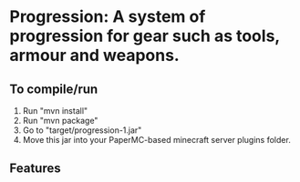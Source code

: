 # Progression: A system of progression for gear such as tools, armour and weapons.

## To compile/run
1. Run "mvn install"
2. Run "mvn package"
3. Go to "target/progression-1.jar"
4. Move this jar into your PaperMC-based minecraft server plugins folder.

## Features
